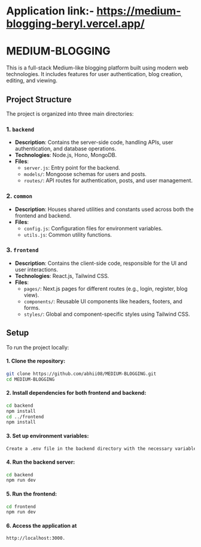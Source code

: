 # Application link:- https://medium-blogging-beryl.vercel.app/

# MEDIUM-BLOGGING

This is a full-stack Medium-like blogging platform built using modern web technologies. It includes features for user authentication, blog creation, editing, and viewing.

## Project Structure

The project is organized into three main directories:

### 1. `backend`
   - **Description**: Contains the server-side code, handling APIs, user authentication, and database operations.
   - **Technologies**: Node.js, Hono, MongoDB.
   - **Files**:
     - `server.js`: Entry point for the backend.
     - `models/`: Mongoose schemas for users and posts.
     - `routes/`: API routes for authentication, posts, and user management.

### 2. `common`
   - **Description**: Houses shared utilities and constants used across both the frontend and backend.
   - **Files**:
     - `config.js`: Configuration files for environment variables.
     - `utils.js`: Common utility functions.

### 3. `frontend`
   - **Description**: Contains the client-side code, responsible for the UI and user interactions.
   - **Technologies**: React.js, Tailwind CSS.
   - **Files**:
     - `pages/`: Next.js pages for different routes (e.g., login, register, blog view).
     - `components/`: Reusable UI components like headers, footers, and forms.
     - `styles/`: Global and component-specific styles using Tailwind CSS.

## Setup

To run the project locally:

#### 1. Clone the repository:
   ```bash
   git clone https://github.com/abhii08/MEDIUM-BLOGGING.git
   cd MEDIUM-BLOGGING
   ```
   
#### 2. Install dependencies for both frontend and backend:
```bash
cd backend
npm install
cd ../frontend
npm install
```

#### 3. Set up environment variables:
```bash
Create a .env file in the backend directory with the necessary variables (e.g., MongoDB URI, JWT secret).
```

#### 4. Run the backend server:
```bash
cd backend
npm run dev
```
#### 5. Run the frontend:
```bash
cd frontend
npm run dev
```

#### 6. Access the application at
```bash
http://localhost:3000.
```

